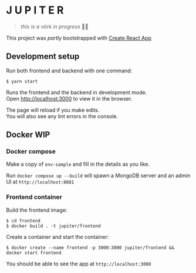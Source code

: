 # J U P I T E R

> _this is a vörk in progress_ 🥴🥴

This project was _partly_ bootstrapped with [Create React App](https://github.com/facebook/create-react-app)

## Development setup

Run both frontend and backend with one command:

```console
$ yarn start
```

Runs the frontend and the backend in development mode.<br />
Open [http://localhost:3000](http://localhost:3000) to view it in the browser.

The page will reload if you make edits.<br />
You will also see any lint errors in the console.

## Docker WIP

### Docker compose

Make a copy of `env-sample` and fill in the details as you like.

Run `docker compose up --build` will spawn a MongoDB server and an admin UI at `http://localhost:8081`

### Frontend container

Build the frontend image:

```console
$ cd frontend
$ docker build . -t jupiter/frontend
```

Create a container and start the container:

```console
$ docker create --name frontend -p 3000:3000 jupiter/frontend && docker start frontend
```

You should be able to see the app at `http://localhost:3000`
